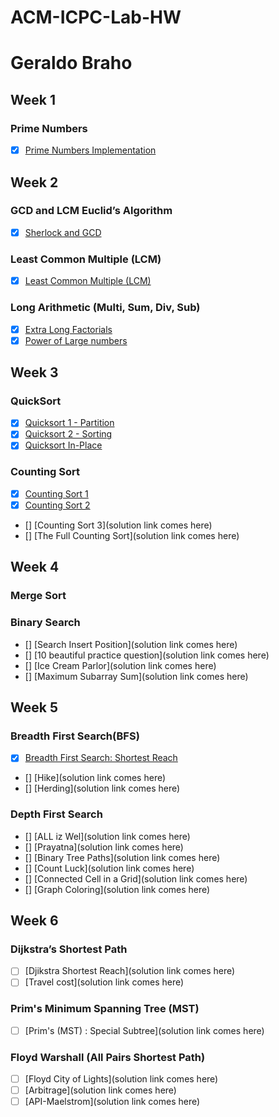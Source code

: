 # ACM-ICPC-Lab-HW

# Geraldo Braho


## Week 1
### Prime Numbers
- [x] [Prime Numbers Implementation ](https://github.com/NAU-ACM/ACM-ICPC-Lab-HW/blob/master/Geraldo%20Braho/HomeWorks/week%201/Prime%20Numbers.py)

## Week 2
### GCD and LCM Euclid’s Algorithm
- [x] [Sherlock and GCD](https://github.com/NAU-ACM/ACM-ICPC-Lab-HW/blob/master/Geraldo%20Braho/HomeWorks/week%202/Sherlock%20and%20GCD.py)

### Least Common Multiple (LCM)
- [x] [Least Common Multiple (LCM)](https://github.com/NAU-ACM/ACM-ICPC-Lab-HW/blob/master/Geraldo%20Braho/HomeWorks/week%202/Least%20Common%20Multiple%20(LCM).py )

### Long Arithmetic (Multi, Sum, Div, Sub)

- [x] [Extra Long Factorials](https://github.com/NAU-ACM/ACM-ICPC-Lab-HW/blob/master/Geraldo%20Braho/HomeWorks/week%202/Extra%20Long%20Factorials.py)
- [x] [Power of Large numbers](https://github.com/NAU-ACM/ACM-ICPC-Lab-HW/blob/master/Geraldo%20Braho/HomeWorks/week%202/Power%20of%20large%20numbers.py)

## Week 3
### QuickSort
- [x] [Quicksort 1 - Partition](https://github.com/NAU-ACM/ACM-ICPC-Lab-HW/blob/master/Geraldo%20Braho/HomeWorks/week%203/Quic%20Sort-partition.py)
- [x] [Quicksort 2 - Sorting](https://github.com/NAU-ACM/ACM-ICPC-Lab-HW/blob/master/Geraldo%20Braho/HomeWorks/week%203/Quicksort%202%20-%20Sorting.py)
- [x] [Quicksort In-Place](https://github.com/NAU-ACM/ACM-ICPC-Lab-HW/blob/master/Geraldo%20Braho/HomeWorks/week%203/Quicksort%20In-Place.py)

### Counting Sort

- [x] [Counting Sort 1](https://github.com/NAU-ACM/ACM-ICPC-Lab-HW/blob/master/Geraldo%20Braho/HomeWorks/week%203/Counting%20sort-1.py)
- [x] [Counting Sort 2](https://github.com/NAU-ACM/ACM-ICPC-Lab-HW/blob/master/Geraldo%20Braho/HomeWorks/week%203/Counting%20sort-2.py)
- [] [Counting Sort 3](solution link comes here)
- [] [The Full Counting Sort](solution link comes here)


## Week 4
### Merge Sort
### Binary Search
 
- [] [Search Insert Position](solution link comes here)
- [] [10 beautiful practice question](solution link comes here)
- [] [Ice Cream Parlor](solution link comes here)
- [] [Maximum Subarray Sum](solution link comes here)





## Week 5
### Breadth First Search(BFS)
- [x] [Breadth First Search: Shortest Reach](https://github.com/NAU-ACM/ACM-ICPC-Lab-HW/blob/master/Geraldo%20Braho/HomeWorks/Breadth%20First%20Search-%20Shortest%20Reach.py)
- [] [Hike](solution link comes here)
- [] [Herding](solution link comes here)

### Depth First Search

- [] [ALL iz Wel](solution link comes here)
- [] [Prayatna](solution link comes here)
- [] [Binary Tree Paths](solution link comes here)
- [] [Count Luck](solution link comes here)
- [] [Connected Cell in a Grid](solution link comes here)
- [] [Graph Coloring](solution link comes here)




## Week 6
### Dijkstra’s Shortest Path
- [ ] [Djikstra Shortest Reach](solution link comes here)
- [ ] [Travel cost](solution link comes here)

### Prim's Minimum Spanning Tree (MST)
- [ ] [Prim's (MST) : Special Subtree](solution link comes here)

### Floyd Warshall (All Pairs Shortest Path)
- [ ] [Floyd City of Lights](solution link comes here)
- [ ] [Arbitrage](solution link comes here)
- [ ] [API-Maelstrom](solution link comes here)
